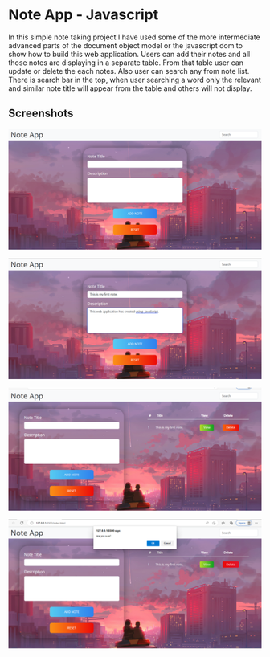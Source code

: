 
# Note App - Javascript

In this simple note taking project I have used  some of the more intermediate advanced parts of the document object model or the javascript dom to show  how to build this web application. Users can add their notes and all those notes are displaying in a separate table. From that table user can update or delete the each notes. Also user can search any from note list. There is search bar in the top, when user searching a word only the relevant and similar note title will appear from the table and others will not display.


## Screenshots

![](images/capture1.png)

![](images/capture2.png)

![](images/capture3.png)

![](images/capture4.png)

 
